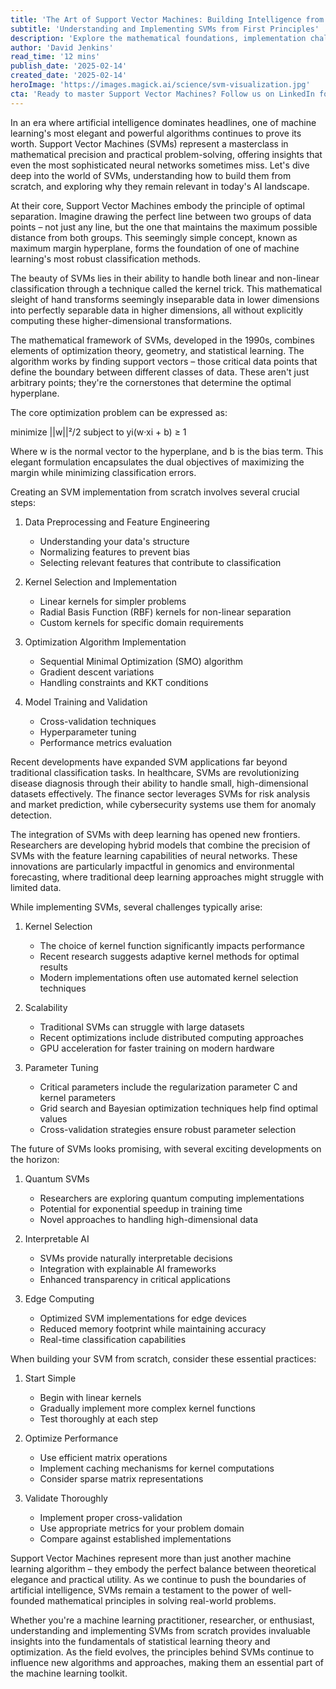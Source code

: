 ```yaml
---
title: 'The Art of Support Vector Machines: Building Intelligence from the Ground Up'
subtitle: 'Understanding and Implementing SVMs from First Principles'
description: 'Explore the mathematical foundations, implementation challenges, and future directions of Support Vector Machines. From basic principles to advanced applications in healthcare, finance, and edge computing, dive into the world of SVMs.'
author: 'David Jenkins'
read_time: '12 mins'
publish_date: '2025-02-14'
created_date: '2025-02-14'
heroImage: 'https://images.magick.ai/science/svm-visualization.jpg'
cta: 'Ready to master Support Vector Machines? Follow us on LinkedIn for more in-depth machine learning insights and stay updated on the latest developments in AI and statistical learning theory.'
---
```


In an era where artificial intelligence dominates headlines, one of machine learning's most elegant and powerful algorithms continues to prove its worth. Support Vector Machines (SVMs) represent a masterclass in mathematical precision and practical problem-solving, offering insights that even the most sophisticated neural networks sometimes miss. Let's dive deep into the world of SVMs, understanding how to build them from scratch, and exploring why they remain relevant in today's AI landscape.

At their core, Support Vector Machines embody the principle of optimal separation. Imagine drawing the perfect line between two groups of data points – not just any line, but the one that maintains the maximum possible distance from both groups. This seemingly simple concept, known as maximum margin hyperplane, forms the foundation of one of machine learning's most robust classification methods.

The beauty of SVMs lies in their ability to handle both linear and non-linear classification through a technique called the kernel trick. This mathematical sleight of hand transforms seemingly inseparable data in lower dimensions into perfectly separable data in higher dimensions, all without explicitly computing these higher-dimensional transformations.

The mathematical framework of SVMs, developed in the 1990s, combines elements of optimization theory, geometry, and statistical learning. The algorithm works by finding support vectors – those critical data points that define the boundary between different classes of data. These aren't just arbitrary points; they're the cornerstones that determine the optimal hyperplane.

The core optimization problem can be expressed as:

minimize ||w||²/2 subject to yi(w·xi + b) ≥ 1

Where w is the normal vector to the hyperplane, and b is the bias term. This elegant formulation encapsulates the dual objectives of maximizing the margin while minimizing classification errors.

Creating an SVM implementation from scratch involves several crucial steps:

1. Data Preprocessing and Feature Engineering
   - Understanding your data's structure
   - Normalizing features to prevent bias
   - Selecting relevant features that contribute to classification

2. Kernel Selection and Implementation
   - Linear kernels for simpler problems
   - Radial Basis Function (RBF) kernels for non-linear separation
   - Custom kernels for specific domain requirements

3. Optimization Algorithm Implementation
   - Sequential Minimal Optimization (SMO) algorithm
   - Gradient descent variations
   - Handling constraints and KKT conditions

4. Model Training and Validation
   - Cross-validation techniques
   - Hyperparameter tuning
   - Performance metrics evaluation

Recent developments have expanded SVM applications far beyond traditional classification tasks. In healthcare, SVMs are revolutionizing disease diagnosis through their ability to handle small, high-dimensional datasets effectively. The finance sector leverages SVMs for risk analysis and market prediction, while cybersecurity systems use them for anomaly detection.

The integration of SVMs with deep learning has opened new frontiers. Researchers are developing hybrid models that combine the precision of SVMs with the feature learning capabilities of neural networks. These innovations are particularly impactful in genomics and environmental forecasting, where traditional deep learning approaches might struggle with limited data.

While implementing SVMs, several challenges typically arise:

1. Kernel Selection
   - The choice of kernel function significantly impacts performance
   - Recent research suggests adaptive kernel methods for optimal results
   - Modern implementations often use automated kernel selection techniques

2. Scalability
   - Traditional SVMs can struggle with large datasets
   - Recent optimizations include distributed computing approaches
   - GPU acceleration for faster training on modern hardware

3. Parameter Tuning
   - Critical parameters include the regularization parameter C and kernel parameters
   - Grid search and Bayesian optimization techniques help find optimal values
   - Cross-validation strategies ensure robust parameter selection

The future of SVMs looks promising, with several exciting developments on the horizon:

1. Quantum SVMs
   - Researchers are exploring quantum computing implementations
   - Potential for exponential speedup in training time
   - Novel approaches to handling high-dimensional data

2. Interpretable AI
   - SVMs provide naturally interpretable decisions
   - Integration with explainable AI frameworks
   - Enhanced transparency in critical applications

3. Edge Computing
   - Optimized SVM implementations for edge devices
   - Reduced memory footprint while maintaining accuracy
   - Real-time classification capabilities

When building your SVM from scratch, consider these essential practices:

1. Start Simple
   - Begin with linear kernels
   - Gradually implement more complex kernel functions
   - Test thoroughly at each step

2. Optimize Performance
   - Use efficient matrix operations
   - Implement caching mechanisms for kernel computations
   - Consider sparse matrix representations

3. Validate Thoroughly
   - Implement proper cross-validation
   - Use appropriate metrics for your problem domain
   - Compare against established implementations

Support Vector Machines represent more than just another machine learning algorithm – they embody the perfect balance between theoretical elegance and practical utility. As we continue to push the boundaries of artificial intelligence, SVMs remain a testament to the power of well-founded mathematical principles in solving real-world problems.

Whether you're a machine learning practitioner, researcher, or enthusiast, understanding and implementing SVMs from scratch provides invaluable insights into the fundamentals of statistical learning theory and optimization. As the field evolves, the principles behind SVMs continue to influence new algorithms and approaches, making them an essential part of the machine learning toolkit.